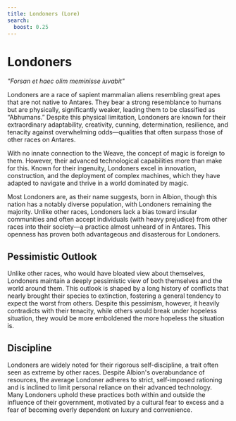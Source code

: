 ```yaml
---
title: Londoners (Lore)
search:
  boost: 0.25
---
```


# Londoners

*"Forsan et haec olim meminisse iuvabit"*  

Londoners are a race of sapient mammalian aliens resembling great apes that are not native to Antares. They bear a strong resemblance to humans but are physically, significantly weaker, leading them to be classified as “Abhumans.” Despite this physical limitation, Londoners are known for their extraordinary adaptability, creativity, cunning, determination, resilience, and tenacity against overwhelming odds—qualities that often surpass those of other races on Antares.

With no innate connection to the Weave, the concept of magic is foreign to them. However, their advanced technological capabilities more than make for this. Known for their ingenuity, Londoners excel in innovation, construction, and the deployment of complex machines, which they have adapted to navigate and thrive in a world dominated by magic.

Most Londoners are, as their name suggests, born in Albion, though this nation has a notably diverse population, with Londoners remaining the majority. Unlike other races, Londoners lack a bias toward insular communities and often accept individuals (with heavy prejudice) from other races into their society—a practice almost unheard of in Antares. This openness has proven both advantageous and disasterous for Londoners.

## Pessimistic Outlook

Unlike other races, who would have bloated view about themselves, Londoners maintain a deeply pessimistic view of both themselves and the world around them. This outlook is shaped by a long history of conflicts that nearly brought their species to extinction, fostering a general tendency to expect the worst from others. Despite this pessimism, however, it heavily contradicts with their tenacity, while others would break under hopeless situation, they would be more emboldened the more hopeless the situation is.

## Discipline

Londoners are widely noted for their rigorous self-discipline, a trait often seen as extreme by other races. Despite Albion's overabundance of resources, the average Londoner adheres to strict, self-imposed rationing and is inclined to limit personal reliance on their advanced technology. Many Londoners uphold these practices both within and outside the influence of their government, motivated by a cultural fear to excess and a fear of becoming overly dependent on luxury and convenience.

